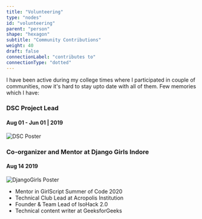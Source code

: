 ```yaml
---
title: "Volunteering"
type: "nodes"
id: "volunteering"
parent: "person"
shape: "hexagon"
subtitle: "Community Contributions"
weight: 40
draft: false
connectionLabel: "contributes to"
connectionType: "dotted"
---
```


I have been active during my college times where I participated in couple of communities, now it's hard to stay upto date with all of them. Few memories which I have:

### DSC Project Lead
#### Aug 01 - Jun 01 | 2019

![DSC Poster](/images/dsc.png)

### Co-organizer and Mentor at Django Girls Indore
#### Aug 14 2019

![DjangoGirls Poster](/images/djangogirls.png)

- Mentor in GirlScript Summer of Code 2020
- Technical Club Lead at Acropolis Institution
- Founder & Team Lead of IsoHack 2.0
- Technical content writer at GeeksforGeeks